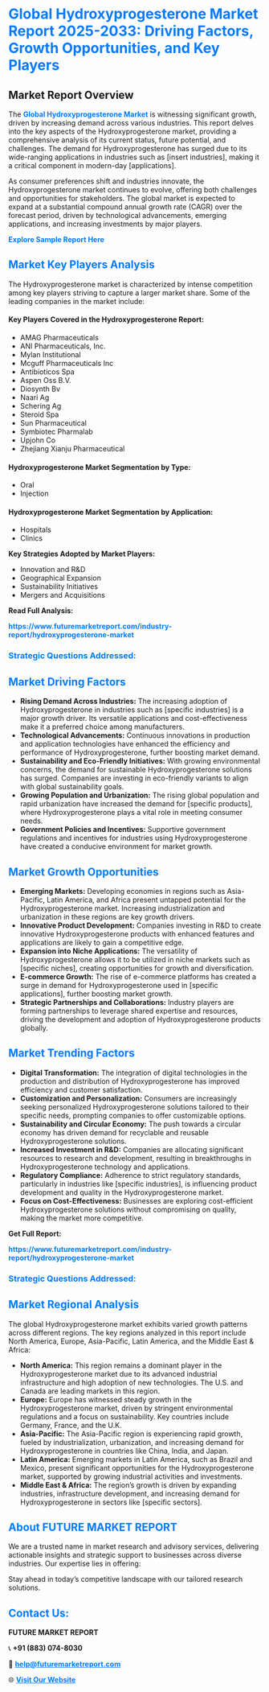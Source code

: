 <h1 style="color: #007BFF;">Global Hydroxyprogesterone Market Report 2025-2033: Driving Factors, Growth Opportunities, and Key Players</h1>

<section id="overview">
<h2>Market Report Overview</h2>
<p>The <a href="https://www.futuremarketreport.com/industry-report/hydroxyprogesterone-market" style="color: #007BFF; text-decoration: none;"><strong>Global Hydroxyprogesterone Market</strong></a> is witnessing significant growth, driven by increasing demand across various industries. This report delves into the key aspects of the Hydroxyprogesterone market, providing a comprehensive analysis of its current status, future potential, and challenges. The demand for Hydroxyprogesterone has surged due to its wide-ranging applications in industries such as [insert industries], making it a critical component in modern-day [applications].</p>
<p>As consumer preferences shift and industries innovate, the Hydroxyprogesterone market continues to evolve, offering both challenges and opportunities for stakeholders. The global market is expected to expand at a substantial compound annual growth rate (CAGR) over the forecast period, driven by technological advancements, emerging applications, and increasing investments by major players.</p>
</section>

<section id="overview">
<p><a href="https://www.futuremarketreport.com/request-sample/reportId=59919" style="color: #007BFF; text-decoration: none;"><strong>Explore Sample Report Here</strong></a></p>
</section>

<section id="key-players">
<h2 style="color: #007BFF;">Market Key Players Analysis</h2>
<p>The Hydroxyprogesterone market is characterized by intense competition among key players striving to capture a larger market share. Some of the leading companies in the market include:</p>
<h4>Key Players Covered in the Hydroxyprogesterone Report:</h4>
<ul><li>AMAG Pharmaceuticals</li><li>ANI Pharmaceuticals, Inc.</li><li>Mylan Institutional</li><li>Mcguff Pharmaceuticals Inc</li><li>Antibioticos Spa</li><li>Aspen Oss B.V.</li><li>Diosynth Bv</li><li>Naari Ag</li><li>Schering Ag</li><li>Steroid Spa</li><li>Sun Pharmaceutical</li><li>Symbiotec Pharmalab</li><li>Upjohn Co</li><li>Zhejiang Xianju Pharmaceutical</li></ul>
<h4>Hydroxyprogesterone Market Segmentation by Type:</h4>
<ul><li>Oral</li><li>Injection</li></ul>

<h4>Hydroxyprogesterone Market Segmentation by Application:</h4>
<ul><li>Hospitals</li><li>Clinics</li></ul>
<p><strong>Key Strategies Adopted by Market Players:</strong></p>
<ul>
<li>Innovation and R&D</li>
<li>Geographical Expansion</li>
<li>Sustainability Initiatives</li>
<li>Mergers and Acquisitions</li>
</ul>
</section>

<section>
<p><strong>Read Full Analysis: </strong></p><a href="https://www.futuremarketreport.com/industry-report/hydroxyprogesterone-market" style="color: #007BFF; text-decoration: none;"><strong>https://www.futuremarketreport.com/industry-report/hydroxyprogesterone-market</strong></a>
<h3 style="color: #007BFF;">Strategic Questions Addressed:</h3>
</section>

<section id="driving-factors">
<h2 style="color: #007BFF;">Market Driving Factors</h2>
<ul>
<li><strong>Rising Demand Across Industries:</strong> The increasing adoption of Hydroxyprogesterone in industries such as [specific industries] is a major growth driver. Its versatile applications and cost-effectiveness make it a preferred choice among manufacturers.</li>
<li><strong>Technological Advancements:</strong> Continuous innovations in production and application technologies have enhanced the efficiency and performance of Hydroxyprogesterone, further boosting market demand.</li>
<li><strong>Sustainability and Eco-Friendly Initiatives:</strong> With growing environmental concerns, the demand for sustainable Hydroxyprogesterone solutions has surged. Companies are investing in eco-friendly variants to align with global sustainability goals.</li>
<li><strong>Growing Population and Urbanization:</strong> The rising global population and rapid urbanization have increased the demand for [specific products], where Hydroxyprogesterone plays a vital role in meeting consumer needs.</li>
<li><strong>Government Policies and Incentives:</strong> Supportive government regulations and incentives for industries using Hydroxyprogesterone have created a conducive environment for market growth.</li>
</ul>
</section>

<section id="growth-opportunities">
<h2 style="color: #007BFF;">Market Growth Opportunities</h2>
<ul>
<li><strong>Emerging Markets:</strong> Developing economies in regions such as Asia-Pacific, Latin America, and Africa present untapped potential for the Hydroxyprogesterone market. Increasing industrialization and urbanization in these regions are key growth drivers.</li>
<li><strong>Innovative Product Development:</strong> Companies investing in R&D to create innovative Hydroxyprogesterone products with enhanced features and applications are likely to gain a competitive edge.</li>
<li><strong>Expansion into Niche Applications:</strong> The versatility of Hydroxyprogesterone allows it to be utilized in niche markets such as [specific niches], creating opportunities for growth and diversification.</li>
<li><strong>E-commerce Growth:</strong> The rise of e-commerce platforms has created a surge in demand for Hydroxyprogesterone used in [specific applications], further boosting market growth.</li>
<li><strong>Strategic Partnerships and Collaborations:</strong> Industry players are forming partnerships to leverage shared expertise and resources, driving the development and adoption of Hydroxyprogesterone products globally.</li>
</ul>
</section>

<section id="trending-factors">
<h2 style="color: #007BFF;">Market Trending Factors</h2>
<ul>
<li><strong>Digital Transformation:</strong> The integration of digital technologies in the production and distribution of Hydroxyprogesterone has improved efficiency and customer satisfaction.</li>
<li><strong>Customization and Personalization:</strong> Consumers are increasingly seeking personalized Hydroxyprogesterone solutions tailored to their specific needs, prompting companies to offer customizable options.</li>
<li><strong>Sustainability and Circular Economy:</strong> The push towards a circular economy has driven demand for recyclable and reusable Hydroxyprogesterone solutions.</li>
<li><strong>Increased Investment in R&D:</strong> Companies are allocating significant resources to research and development, resulting in breakthroughs in Hydroxyprogesterone technology and applications.</li>
<li><strong>Regulatory Compliance:</strong> Adherence to strict regulatory standards, particularly in industries like [specific industries], is influencing product development and quality in the Hydroxyprogesterone market.</li>
<li><strong>Focus on Cost-Effectiveness:</strong> Businesses are exploring cost-efficient Hydroxyprogesterone solutions without compromising on quality, making the market more competitive.</li>
</ul>
</section>

<section>
<p><strong>Get Full Report: </strong></p><a href="https://www.futuremarketreport.com/industry-report/hydroxyprogesterone-market" style="color: #007BFF; text-decoration: none;"><strong>https://www.futuremarketreport.com/industry-report/hydroxyprogesterone-market</strong></a>
<h3 style="color: #007BFF;">Strategic Questions Addressed:</h3>
</section>


<section id="regional-analysis">
<h2 style="color: #007BFF;">Market Regional Analysis</h2>
<p>The global Hydroxyprogesterone market exhibits varied growth patterns across different regions. The key regions analyzed in this report include North America, Europe, Asia-Pacific, Latin America, and the Middle East & Africa:</p>
<ul>
<li><strong>North America:</strong> This region remains a dominant player in the Hydroxyprogesterone market due to its advanced industrial infrastructure and high adoption of new technologies. The U.S. and Canada are leading markets in this region.</li>
<li><strong>Europe:</strong> Europe has witnessed steady growth in the Hydroxyprogesterone market, driven by stringent environmental regulations and a focus on sustainability. Key countries include Germany, France, and the U.K.</li>
<li><strong>Asia-Pacific:</strong> The Asia-Pacific region is experiencing rapid growth, fueled by industrialization, urbanization, and increasing demand for Hydroxyprogesterone in countries like China, India, and Japan.</li>
<li><strong>Latin America:</strong> Emerging markets in Latin America, such as Brazil and Mexico, present significant opportunities for the Hydroxyprogesterone market, supported by growing industrial activities and investments.</li>
<li><strong>Middle East & Africa:</strong> The region’s growth is driven by expanding industries, infrastructure development, and increasing demand for Hydroxyprogesterone in sectors like [specific sectors].</li>
</ul>
</section>

<footer>
<h2 style="color: #007BFF;">About FUTURE MARKET REPORT</h2>
<p>We are a trusted name in market research and advisory services, delivering actionable insights and strategic support to businesses across diverse industries. Our expertise lies in offering:</p>

<p>Stay ahead in today’s competitive landscape with our tailored research solutions.</p>

<h2 style="color: #007BFF;">Contact Us:</h2>
<p><strong>FUTURE MARKET REPORT</strong></p>
<p>📞 <strong>+91 (883) 074-8030</strong></p>
<p>📧 <strong><a href="mailto:help@futuremarketreport.com" style="color: #007BFF;">help@futuremarketreport.com</a></strong></p>
<p>🌐 <strong><a href="https://www.futuremarketreport.com/" style="color: #007BFF;">Visit Our Website</a></strong></p>
</footer>